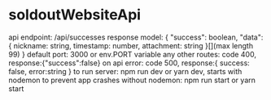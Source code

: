 # soldoutWebsiteApi
api endpoint: /api/successes
response model:
{
    "success": boolean,
    "data": { nickname: string, timestamp: number, attachment: string }[](max length 99)
}
default port: 3000 or env.PORT variable
any other routes: code 400, response:{"success":false}
on api error: code 500, response:{
            success: false,
            error:string
        }
to run server: npm run dev or yarn dev, starts with nodemon to prevent app crashes
without nodemon: npm run start or yarn start
